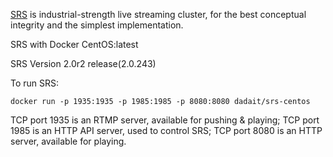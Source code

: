[SRS](https://github.com/ossrs/srs) is industrial-strength live streaming cluster, for the best conceptual integrity and the simplest implementation.

SRS with Docker CentOS:latest

SRS Version 2.0r2 release(2.0.243) 

To run SRS:
```
docker run -p 1935:1935 -p 1985:1985 -p 8080:8080 dadait/srs-centos
```
TCP port 1935 is an RTMP server, available for pushing & playing;
TCP port 1985 is an HTTP API server, used to control SRS;
TCP port 8080 is an HTTP server, available for playing.
